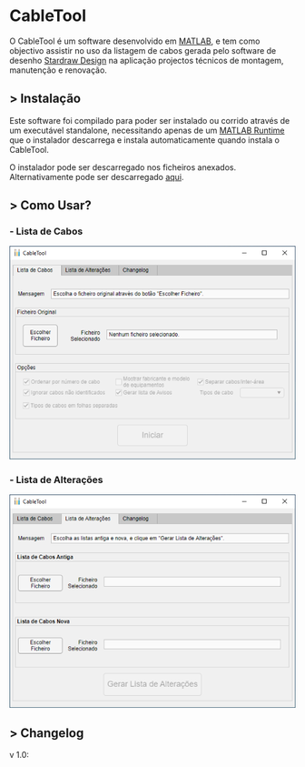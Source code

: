# CableTool

O CableTool é um software desenvolvido em [MATLAB](https://www.mathworks.com/products/matlab.html), e tem como objectivo assistir no uso da listagem de cabos gerada pelo software de desenho [Stardraw Design](https://www.stardraw.com/sd7) na aplicação projectos técnicos de montagem, manutenção e renovação.

## > Instalação

Este software foi compilado para poder ser instalado ou corrido através de um executável standalone, necessitando apenas de um [MATLAB Runtime](https://www.mathworks.com/help/compiler/matlab-runtime.html) que o instalador descarrega e instala automaticamente quando instala o CableTool.

O instalador pode ser descarregado nos ficheiros anexados. Alternativamente pode ser descarregado [aqui](https://github.com/JoaoRochaRTP/CableTool/blob/main/CableTool_installer_v1_0.exe).

## > Como Usar?

### - Lista de Cabos

![teste1](https://github.com/JoaoRochaRTP/CableTool/blob/main/lista_cabos.png)

### - Lista de Alterações

![teste2](https://github.com/JoaoRochaRTP/CableTool/blob/main/lista_alteracoes.png)

## > Changelog

v 1.0:
